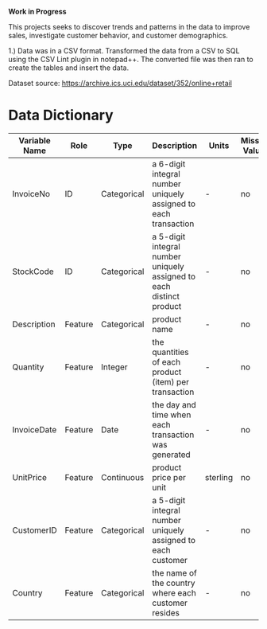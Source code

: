 
**Work in Progress**

This projects seeks to discover trends and patterns in the data to improve sales, investigate customer behavior, and customer demographics.


1.) Data was in a CSV format. Transformed the data from a CSV to SQL using the CSV Lint plugin in notepad++. The converted file was then ran to create the tables and insert the data.

Dataset source: https://archive.ics.uci.edu/dataset/352/online+retail

# Data Dictionary
| Variable Name | Role | Type | Description | Units | Missing Values |
| --- | --- | --- | --- | --- | --- |
| InvoiceNo | ID | Categorical | a 6-digit integral number uniquely assigned to each transaction | - | no |
| StockCode | ID | Categorical | a 5-digit integral number uniquely assigned to each distinct product | - | no |
| Description | Feature | Categorical | product name | - | no |
| Quantity | Feature | Integer | the quantities of each product (item) per transaction | - | no |
| InvoiceDate | Feature | Date | the day and time when each transaction was generated | - | no |
| UnitPrice | Feature | Continuous | product price per unit | sterling | no |
| CustomerID | Feature | Categorical | a 5-digit integral number uniquely assigned to each customer | - | no |
| Country | Feature | Categorical | the name of the country where each customer resides | - | no |
